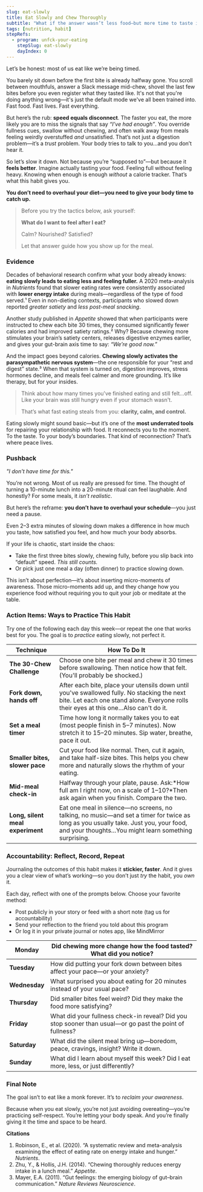 ```yaml
---
slug: eat-slowly
title: Eat Slowly and Chew Thoroughly
subtitle: "What if the answer wasn’t less food—but more time to taste it?"
tags: [nutrition, habit]
stepRefs:
  - program: unfck-your-eating
    stepSlug: eat-slowly
    dayIndex: 0
---
```


Let’s be honest: most of us eat like we’re being timed.

You barely sit down before the first bite is already halfway gone. You scroll between mouthfuls, answer a Slack message mid-chew, shovel the last few bites before you even register what they tasted like. It's not that you're doing anything wrong—it's just the default mode we've all been trained into. Fast food. Fast lives. Fast everything.

But here’s the rub: **speed equals disconnect**. The faster you eat, the more likely you are to miss the signals that say *“I’ve had enough”*. You override fullness cues, swallow without chewing, and often walk away from meals feeling weirdly overstuffed *and* unsatisfied. That’s not just a digestion problem—it’s a *trust* problem. Your body tries to talk to you…and you don’t hear it.

So let’s slow it down. Not because you’re “supposed to”—but because it **feels better**. Imagine actually tasting your food. Feeling full without feeling heavy. Knowing when enough is enough *without* a calorie tracker. That’s what this habit gives you.

**You don’t need to overhaul your diet—you need to give your body time to catch up.**

> Before you try the tactics below, ask yourself:
> 
> 
> **What do I want to feel after I eat?**
> 
> Calm? Nourished? Satisfied?
> 
> Let that answer guide how you show up for the meal.
> 

### **Evidence**

Decades of behavioral research confirm what your body already knows: **eating slowly leads to eating less and feeling fuller.** A 2020 meta-analysis in *Nutrients* found that slower eating rates were consistently associated with **lower energy intake** during meals—regardless of the type of food served.¹ Even in non-dieting contexts, participants who slowed down reported *greater satiety* and *less post-meal snacking*.

Another study published in *Appetite* showed that when participants were instructed to chew each bite 30 times, they consumed significantly fewer calories and had improved satiety ratings.² Why? Because chewing more stimulates your brain’s satiety centers, releases digestive enzymes earlier, and gives your gut-brain axis time to say: *“We’re good now.”*

And the impact goes beyond calories. **Chewing slowly activates the parasympathetic nervous system**—the one responsible for your “rest and digest” state.³ When that system is turned on, digestion improves, stress hormones decline, and meals feel calmer and more grounding. It’s like therapy, but for your insides.

> Think about how many times you've finished eating and still felt...off. Like your brain was still hungry even if your stomach wasn't.
> 
> 
> That’s what fast eating steals from you: **clarity, calm, and control.**
> 

Eating slowly might sound basic—but it’s one of the **most underrated tools** for repairing your relationship with food. It reconnects you to the moment. To the taste. To your body’s boundaries. That kind of reconnection? That’s where peace lives.

### **Pushback**

_"I don't have time for this."_

You’re not wrong. Most of us really are pressed for time. The thought of turning a 10-minute lunch into a 20-minute ritual can feel laughable. And honestly? For some meals, it _isn’t realistic_.

But here’s the reframe: **you don’t have to overhaul your schedule**—you just need a pause.

Even 2–3 extra minutes of slowing down makes a difference in how much you taste, how satisfied you feel, and how much your body absorbs.

If your life is chaotic, start inside the chaos:
- Take the first three bites slowly, chewing fully, before you slip back into “default” speed. _This still counts._
- Or pick just one meal a day (often dinner) to practice slowing down.

This isn’t about perfection—it’s about inserting micro-moments of awareness. Those micro-moments add up, and they change how you experience food without requiring you to quit your job or meditate at the table.

### **Action Items: Ways to Practice This Habit**

Try one of the following each day this week—or repeat the one that works best for you. The goal is to *practice* eating slowly, not perfect it.

| **Technique** | **How To Do It** |
| --- | --- |
| **The 30-Chew Challenge** | Choose one bite per meal and chew it 30 times before swallowing. Then notice how that felt. (You'll probably be shocked.) |
| **Fork down, hands off** | After each bite, place your utensils down until you've swallowed fully. No stacking the next bite. Let each one stand alone. Everyone rolls their eyes at this one…Also can't do it. |
| **Set a meal timer** | Time how long it normally takes you to eat (most people finish in 5–7 minutes). Now stretch it to 15–20 minutes. Sip water, breathe, pace it out. |
| **Smaller bites, slower pace** | Cut your food like normal. Then, cut it again, and take half-size bites. This helps you chew more and naturally slows the rhythm of your eating. |
| **Mid-meal check-in** | Halfway through your plate, pause. Ask:*How full am I right now, on a scale of 1–10?*Then ask again when you finish. Compare the two. |
| **Long, silent meal experiment** | Eat one meal in silence—no screens, no talking, no music—and set a timer for twice as long as you usually take. Just you, your food, and your thoughts…You might learn something surprising. |

### **Accountability: Reflect, Record, Repeat**

Journaling the outcomes of this habit makes it **stickier, faster**. And it gives you a clear view of what’s working—so you don’t just *try* the habit, you *own* it.

Each day, reflect with one of the prompts below. Choose your favorite method:

- Post publicly in your story or feed with a short note (tag us for accountability)
- Send your reflection to the friend you told about this program
- Or log it in your private journal or notes app, like MindMirror

| **Monday** | Did chewing more change how the food tasted? What did you notice? |
| --- | --- |
| **Tuesday** | How did putting your fork down between bites affect your pace—or your anxiety? |
| **Wednesday** | What surprised you about eating for 20 minutes instead of your usual pace? |
| **Thursday** | Did smaller bites feel weird? Did they make the food more satisfying? |
| **Friday** | What did your fullness check-in reveal? Did you stop sooner than usual—or go past the point of fullness? |
| **Saturday** | What did the silent meal bring up—boredom, peace, cravings, insight? Write it down. |
| **Sunday** | What did I learn about myself this week? Did I eat more, less, or just differently? |

### **Final Note**

The goal isn’t to eat like a monk forever. It’s to *reclaim your awareness*.

Because when you eat slowly, you’re not just avoiding overeating—you’re practicing self-respect. You’re letting your body speak. And you’re finally giving it the time and space to be heard.

**Citations**

1. Robinson, E., et al. (2020). “A systematic review and meta-analysis examining the effect of eating rate on energy intake and hunger.” *Nutrients*.
2. Zhu, Y., & Hollis, J.H. (2014). “Chewing thoroughly reduces energy intake in a lunch meal.” *Appetite*.
3. Mayer, E.A. (2011). “Gut feelings: the emerging biology of gut–brain communication.” *Nature Reviews Neuroscience*.